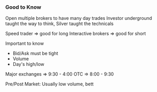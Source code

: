 

### Good to Know
Open multiple brokers to have many day trades
Investor underground taught the way to think, Silver taught the technicals

Speed trader => good for long
Interactive brokers => good for short

Important to know
* Bid/Ask must be tight
* Volume
* Day's high/low

Major exchanges => 9:30 - 4:00
OTC => 8:00 - 9:30

Pre/Post Market: Usually low volume, bett
<!--stackedit_data:
eyJoaXN0b3J5IjpbLTQ5NDI0NjY4OSwtMjA4ODc0NjYxMl19
-->